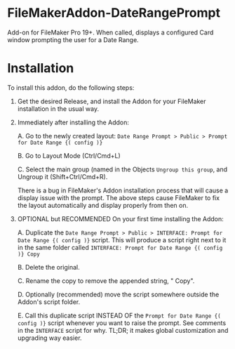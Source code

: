 # FileMakerAddon-DateRangePrompt
Add-on for FileMaker Pro 19+.  When called, displays a configured Card window prompting the user for a Date Range.

# Installation

  To install this addon, do the following steps:

  1. Get the desired Release, and install the Addon for your FileMaker installation in the usual way.

  2. Immediately after installing the Addon:
    
     A. Go to the newly created layout: `Date Range Prompt > Public > Prompt for Date Range {( config )}`
    
     B. Go to Layout Mode (Ctrl/Cmd+L)
    
     C. Select the main group (named in the Objects `Ungroup this group`, and Ungroup it (Shift+Ctrl/Cmd+R).

     There is a bug in FileMaker's Addon installation process that will cause a display issue with the prompt.
     The above steps cause FileMaker to fix the layout automatically and display properly from then on.

  3. OPTIONAL but RECOMMENDED On your first time installing the Addon:

     A. Duplicate the `Date Range Prompt > Public > INTERFACE: Prompt for Date Range {( config )}` script.
        This will produce a script right next to it in the same folder called `INTERFACE: Prompt for Date Range {( config )} Copy`
    
     B. Delete the original.
    
     C. Rename the copy to remove the appended string, " Copy".
     
     D. Optionally (recommended) move the script somewhere outside the Addon's script folder.
    
     E. Call this duplicate script INSTEAD OF the `Prompt for Date Range {( config )}` script whenever you want to raise the prompt.
        See comments in the `INTERFACE` script for why.  TL;DR; it makes global customization and upgrading way easier.
